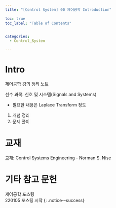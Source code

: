 ```yaml
---
title: "[Control System] 00 제어공학 Introduction"

toc: true
toc_label: "Table of Contents"


categories:
  - Control_System

---
```


# Intro
제어공학 강의 정리 노트  

선수 과목: 신호 및 시스템(Signals and Systems)  
- 필요한 내용은 Laplace Transform 정도  

1. 개념 정리
2. 문제 풀이


# 교재

교재: Control Systems Engineering - Norman S. Nise

# 기타 참고 문헌




제어공학 포스팅  
220105 포스팅 시작
{: .notice--success}
